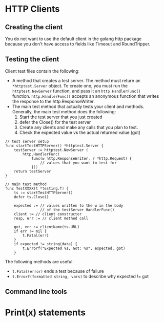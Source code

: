 # HTTP Clients

## Creating the client

You do not want to use the default client in the golang http package because you don't have access to fields like Timeout and RoundTripper.

## Testing the client

Client test files contain the following:
- A method that creates a test server. The method must return an `*httptest.Server` object. To create one, you must run the `httptest.NewServer` function, and pass it an `http.HandlerFunc()` function.
 `http.HandlerFunc()` accepts an anonymous function that writes the response to the http.ResponseWriter.
- The main test method that actually tests your client and methods. Generally, the main test method does the following:
  1. Start the test server that you just created
  2. defer the Close() for the test server
  3. Create any clients and make any calls that you plan to test.
  4. Check the expected value vs the actual returned value (got)

```golang
// test server setup
func startTestHTTPServer() *httptest.Server {
    testServer := httptest.NewServer (
        http.HandlerFunc(
            func(w http.ResponseWriter, r *http.Request) {
                // values that you want to test for
            }))
    return testServer
}

// main test method
func TestXXXX(t *testing.T) {
    ts := startTestHTTPServer()
    defer ts.Close()

    expected := // values written to the w in the body 
                // of the testServer HandlerFunc()
    client := // client constructor
    resp, err := // client method call

    got, err := clientName(ts.URL)
    if err != nil {
        t.Fatal(err)
    }
    if expected != string(data) {
        t.Errorf("Expected %s, Got: %s", expected, got)
    }

```
The following methods are useful:
- `t.Fatal(error)` ends a test because of failure
- `t.Errorf(formatted string, vars)` to describe why expected != got


## Command line tools

# Print(x) statements